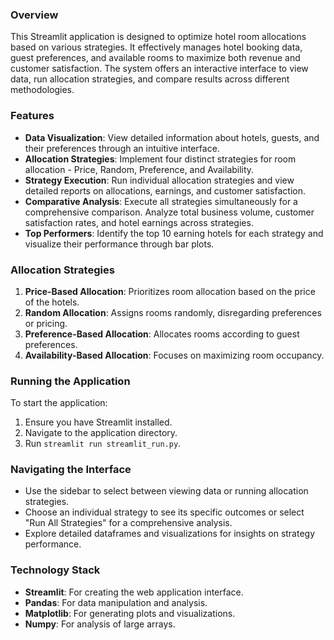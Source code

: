 
### Overview
This Streamlit application is designed to optimize hotel room allocations based on various strategies. It effectively manages hotel booking data, guest preferences, and available rooms to maximize both revenue and customer satisfaction. The system offers an interactive interface to view data, run allocation strategies, and compare results across different methodologies.

### Features
- **Data Visualization**: View detailed information about hotels, guests, and their preferences through an intuitive interface.
- **Allocation Strategies**: Implement four distinct strategies for room allocation - Price, Random, Preference, and Availability.
- **Strategy Execution**: Run individual allocation strategies and view detailed reports on allocations, earnings, and customer satisfaction.
- **Comparative Analysis**: Execute all strategies simultaneously for a comprehensive comparison. Analyze total business volume, customer satisfaction rates, and hotel earnings across strategies.
- **Top Performers**: Identify the top 10 earning hotels for each strategy and visualize their performance through bar plots.

### Allocation Strategies
1. **Price-Based Allocation**: Prioritizes room allocation based on the price of the hotels.
2. **Random Allocation**: Assigns rooms randomly, disregarding preferences or pricing.
3. **Preference-Based Allocation**: Allocates rooms according to guest preferences.
4. **Availability-Based Allocation**: Focuses on maximizing room occupancy.

### Running the Application
To start the application:
1. Ensure you have Streamlit installed.
2. Navigate to the application directory.
3. Run `streamlit run streamlit_run.py`.

### Navigating the Interface
- Use the sidebar to select between viewing data or running allocation strategies.
- Choose an individual strategy to see its specific outcomes or select "Run All Strategies" for a comprehensive analysis.
- Explore detailed dataframes and visualizations for insights on strategy performance.

### Technology Stack
- **Streamlit**: For creating the web application interface.
- **Pandas**: For data manipulation and analysis.
- **Matplotlib**: For generating plots and visualizations.
- **Numpy**: For analysis of large arrays.
